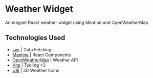 # Weather Widget
An elegant React weather widget using Mantine and OpenWeatherMap

## Technologies Used
- [swr](https://swr.vercel.app/blog/swr-v2) | Data Fetching
- [Mantine](https://mantine.dev/) | React Components
- [OpenWeatherMap](https://openweathermap.org/) | Weather API
- [Vite](https://vitejs.dev/) | Tooling <3
- [UI8](https://ui8.net/hosein_bagheri/products/3d-weather-icons40) | 3D Weather Icons
